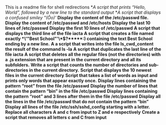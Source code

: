 This is a readme file for shell redirections
**A script that prints “Hello, World”, followed by a new line to the standard output*
**A script that displays a confused smiley "(Ôo)'*
**Display the content of the /etc/passwd file.**
**Display the content of /etc/passwd and /etc/hosts**
**Display the last 10 lines of /etc/passwd**
**Display the first 10 lines of /etc/passwd**
**A script that displays the third line of the file iacta**
**A script that creates a file named exactly \*\\'"Best School"\'\\*$\?\*\*\*\*\*:) containing the text Best School ending by a new line.**
**A a script that writes into the file ls_cwd_content the result of the command ls -la**
**A script that duplicates the last line of the file iacta**
**A script that deletes all the regular files (not the directories) with a .js extension that are present in the current directory and all its subfolders.**
**Write a script that counts the number of directories and sub-directories in the current directory.**
**Script that displays the 10 newest files in the current directory**
**Script that takes a list of words as input and prints only words that appear exactly once.**
**Display lines containing the pattern “root” from the file /etc/passwd**
**Display the number of lines that contain the pattern “bin” in the file /etc/passwd**
**Display lines containing the pattern “root” and 3 lines after them in the file /etc/passwd**
**Display all the lines in the file /etc/passwd that do not contain the pattern “bin”**
**Display all lines of the file /etc/ssh/sshd_config starting with a letter.**
**Replace all characters A and c from input to Z and e respectively**
**Create a script that removes all letters c and C from input**
